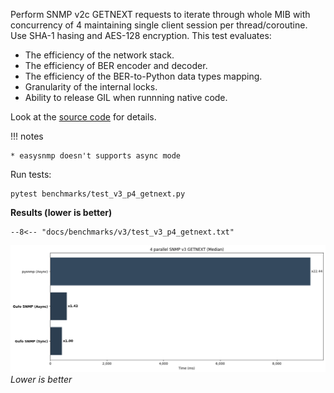 Perform SNMP v2c GETNEXT requests to iterate through whole MIB with concurrency of 4
maintaining single client session per thread/coroutine. Use SHA-1 hasing and AES-128 encryption.
This test evaluates:

* The efficiency of the network stack.
* The efficiency of BER encoder and decoder.
* The efficiency of the BER-to-Python data types mapping.
* Granularity of the internal locks.
* Ability to release GIL when runnning native code.

Look at the [source code][source] for details.

!!! notes

    * easysnmp doesn't supports async mode

Run tests:

```
pytest benchmarks/test_v3_p4_getnext.py
```

**Results (lower is better)**

```
--8<-- "docs/benchmarks/v3/test_v3_p4_getnext.txt"
```

![Median chart](getnext_p.png)
*Lower is better*

[source]: https://github.com/gufolabs/gufo_snmp/blob/master/benchmarks/test_v3_p4_getnext.py